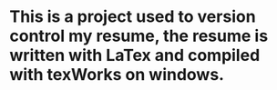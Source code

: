 This is a project used to version control my resume, 
the resume is written with LaTex and compiled with texWorks on windows.
==
